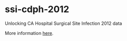 ssi-cdph-2012
=============

Unlocking CA Hospital Surgical Site Infection 2012 data

More information [here](http://www.cdph.ca.gov/programs/hai/Pages/SurgicalSiteInfections-Report.aspx).
